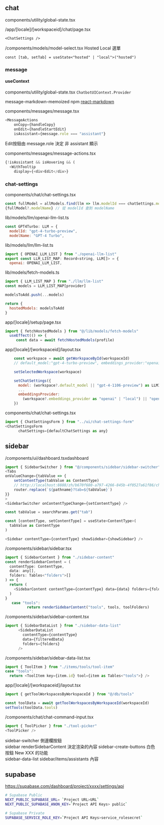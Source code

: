 
## chat

components/utility/global-state.tsx  


/app/[locale]/[workspaceid]/chat/page.tsx  

`<ChatSettings />`  

/components/models/model-select.tsx Hosted Local 選單

`const [tab, setTab] = useState<"hosted" | "local">("hosted")`

### message

#### useContext
components/utility/global-state.tsx
`ChatbotUIContext.Provider`

message-markdown-memoized npm [react-markdown](https://www.npmjs.com/package/react-markdown/v/8.0.6)

components/messages/message.tsx

```js
<MessageActions
    onCopy={handleCopy}
    onEdit={handleStartEdit}
    isAssistant={message.role === "assistant"}
```
Edit按鈕由 message.role 決定 非 assistant 顯示  

components/messages/message-actions.tsx

```js
{!isAssistant && isHovering && (
  <WithTooltip
    display={<div>Edit</div>}
```


### chat-settings

components/chat/chat-settings.tsx



```js
const fullModel = allModels.find(llm => llm.modelId === chatSettings.model)
{fullModel?.modelName} // 從 modelId 查到 modelName
```

lib/models/llm/openai-llm-list.ts
```js
const GPT4Turbo: LLM = {
  modelId: "gpt-4-turbo-preview",
  modelName: "GPT-4 Turbo",
```

lib/models/llm/llm-list.ts

```js
import { OPENAI_LLM_LIST } from "./openai-llm-list"
export const LLM_LIST_MAP: Record<string, LLM[]> = {
  openai: OPENAI_LLM_LIST,
```

lib/models/fetch-models.ts

```js
import { LLM_LIST_MAP } from "./llm/llm-list"
const models = LLM_LIST_MAP[provider]

modelsToAdd.push(...models)

return {
  hostedModels: modelsToAdd
}
```

app/[locale]/setup/page.tsx

```js
import { fetchHostedModels } from "@/lib/models/fetch-models"
  useEffect(() => {
     const data = await fetchHostedModels(profile)
```


app/[locale]/[workspaceid]/layout.tsx

```js
    const workspace = await getWorkspaceById(workspaceId)
    // default_model:"gpt-4-turbo-preview", embeddings_provider:"openai"

    setSelectedWorkspace(workspace)

    setChatSettings({
      model: (workspace?.default_model || "gpt-4-1106-preview") as LLMID,
      ...
      embeddingsProvider:
        (workspace?.embeddings_provider as "openai" | "local") || "openai"
    })
```


components/chat/chat-settings.tsx

```js
import { ChatSettingsForm } from "../ui/chat-settings-form"
<ChatSettingsForm
      chatSettings={defaultChatSettings as any}
```


## sidebar

/components/ui/dashboard.tsxdashboard
```js
import { SidebarSwitcher } from "@/components/sidebar/sidebar-switcher"
<Tabs
onValueChange={tabValue => {
    setContentType(tabValue as ContentType)
    // http://localhost:8888/zh/b670f680-a797-4266-845b-4f0527a61f86/chat?tab=tools
    router.replace(`${pathname}?tab=${tabValue}`)
}}
>
<SidebarSwitcher onContentTypeChange={setContentType} />
```

```js
const tabValue = searchParams.get("tab")

const [contentType, setContentType] = useState<ContentType>(
  tabValue as ContentType
)

<Sidebar contentType={contentType} showSidebar={showSidebar} />
```

/components/sidebar/sidebar.tsx

```js
import { SidebarContent } from "./sidebar-content"
const renderSidebarContent = (
  contentType: ContentType,
  data: any[],
  folders: Tables<"folders">[]
) => {
  return (
    <SidebarContent contentType={contentType} data={data} folders={folders} />
  )
}
   case "tools":
          return renderSidebarContent("tools", tools, toolFolders)
```

/components/sidebar/sidebar-content.tsx

```js
import { SidebarDataList } from "./sidebar-data-list"
      <SidebarDataList
        contentType={contentType}
        data={filteredData}
        folders={folders}
      />
```

/components/sidebar/sidebar-data-list.tsx

```js
import { ToolItem } from "./items/tools/tool-item"
case "tools":
  return <ToolItem key={item.id} tool={item as Tables<"tools">} />
```

app/[locale]/[workspaceid]/layout.tsx

```js
import { getToolWorkspacesByWorkspaceId } from "@/db/tools"

const toolData = await getToolWorkspacesByWorkspaceId(workspaceId)
setTools(toolData.tools)

```

/components/chat/chat-command-input.tsx

```js
import { ToolPicker } from "./tool-picker"
<ToolPicker />
```


sidebar-switcher 側邊欄按鈕  
sidebar renderSidebarContent 決定渲染的內容
sidebar-create-buttons 白色按鈕 New XXX 的功能  
sidebar-data-list sidebar/items/assistants 內容  


## supabase

https://supabase.com/dashboard/project/xxxx/settings/api

```bash
# Supabase Public
NEXT_PUBLIC_SUPABASE_URL= `Project URL>URL`
NEXT_PUBLIC_SUPABASE_ANON_KEY=`Project API Keys> public`

# Supabase Private
SUPABASE_SERVICE_ROLE_KEY=`Project API Keys>service_rolesecret`
```
